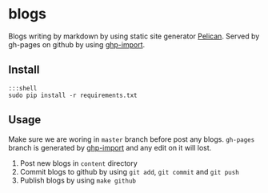 blogs
=====

Blogs writing by markdown by using static site generator [Pelican][1]. Served by gh-pages on github by using [ghp-import][2].

## Install

    :::shell
    sudo pip install -r requirements.txt

## Usage

Make sure we are woring in `master` branch before post any blogs. `gh-pages` branch is generated by [ghp-import][2] and any edit on it will lost.

1. Post new blogs in `content` directory
2. Commit blogs to github by using `git add`, `git commit` and `git push`
3. Publish blogs by using `make github`

[1]: https://github.com/getpelican/pelican
[2]: https://github.com/davisp/ghp-import
